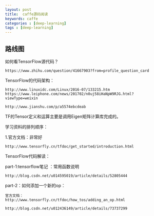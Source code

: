 ```yaml
---
layout: post
title:  caffe源码阅读
keywords: caffe
categories : [deep-learning]
tags : [deep-learning]
---
```


## 路线图

如何看TensorFlow源代码？



	https://www.zhihu.com/question/41667903?from=profile_question_card


TensorFlow的代码架构：


	http://www.linuxidc.com/Linux/2016-07/133215.htm
	https://www.leiphone.com/news/201702/n0uj58iHaNpW9RJG.html?viewType=weixin

	http://www.jianshu.com/p/a5574ebcdeab

TF的Tensor定义和运算主要是调用Eigen矩阵计算库完成的。


学习资料的排列顺序：

1.官方文档：非常好

	http://www.tensorfly.cn/tfdoc/get_started/introduction.html


TensorFlow代码解读：

part-1:tensorflow笔记 ：常用函数说明

	http://blog.csdn.net/u014595019/article/details/52805444


part-2：如何添加一个新的op：

	官方文档：
	http://www.tensorfly.cn/tfdoc/how_tos/adding_an_op.html

	http://blog.csdn.net/u012436149/article/details/73737299






